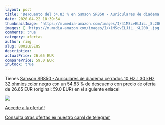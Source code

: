 ```yaml
---
layout: post
title: 'Descuento del 54.83 % en Samson SR850 - Auriculares de diadema ce'
date: 2020-04-22 18:39:54
thumbnailImage: 'https://m.media-amazon.com/images/I/41MScvELJiL._SL200_.jpg'
images: [ 'https://m.media-amazon.com/images/I/41MScvELJiL._SL200_.jpg' ]
comments: true
category: ofertas
author: ring
slug: B002LBSEQS
description:
actualPrice: 26.65 EUR
comparePrice: 59.0 EUR
inStock: true
---
```


Tienes [Samson SR850 - Auriculares de diadema cerrados  10 Hz a 30 kHz  32 ohmios   color negro](https://www.amazon.com/dp/B002LBSEQS/?tag=redken08-20) con un 54.83 % de descuento con precio de oferta de 26.65 EUR (original: 59.0 EUR) en el siguiente enlace!

[![](https://m.media-amazon.com/images/I/41MScvELJiL._SL200_.jpg)](https://www.amazon.com/dp/B002LBSEQS/?tag=redken08-20)

[Accede a la oferta!!](https://www.amazon.com/dp/B002LBSEQS/?tag=redken08-20)

[Consulta otras ofertas en nuestro canal de telegram](https://t.me/s/ofertas25)
